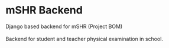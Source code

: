 # mSHR Backend
Django based backend for mSHR (Project BOM)  <br><br>
Backend for student and teacher physical examination in school.
